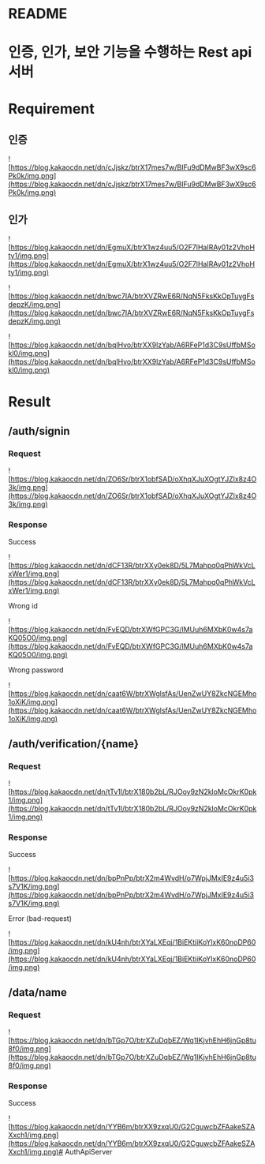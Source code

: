 # README

# 인증, 인가, 보안 기능을 수행하는 Rest api 서버

# Requirement

## 인증

![https://blog.kakaocdn.net/dn/cJjskz/btrX17mes7w/BIFu9dDMwBF3wX9sc6Pk0k/img.png](https://blog.kakaocdn.net/dn/cJjskz/btrX17mes7w/BIFu9dDMwBF3wX9sc6Pk0k/img.png)

## 인가

![https://blog.kakaocdn.net/dn/EgmuX/btrX1wz4uu5/O2F7lHaIRAy01z2VhoHty1/img.png](https://blog.kakaocdn.net/dn/EgmuX/btrX1wz4uu5/O2F7lHaIRAy01z2VhoHty1/img.png)

![https://blog.kakaocdn.net/dn/bwc7IA/btrXVZRwE6R/NqN5FksKkOpTuygFsdepzK/img.png](https://blog.kakaocdn.net/dn/bwc7IA/btrXVZRwE6R/NqN5FksKkOpTuygFsdepzK/img.png)

![https://blog.kakaocdn.net/dn/bqlHvo/btrXX9lzYab/A6RFeP1d3C9sUffbMSokl0/img.png](https://blog.kakaocdn.net/dn/bqlHvo/btrXX9lzYab/A6RFeP1d3C9sUffbMSokl0/img.png)

# Result

## /auth/signin

### Request

![https://blog.kakaocdn.net/dn/ZO6Sr/btrX1obfSAD/oXhqXJuXOgtYJZlx8z4O3k/img.png](https://blog.kakaocdn.net/dn/ZO6Sr/btrX1obfSAD/oXhqXJuXOgtYJZlx8z4O3k/img.png)

### Response

Success

![https://blog.kakaocdn.net/dn/dCF13R/btrXXy0ek8D/5L7Mahpq0qPhWkVcLxWer1/img.png](https://blog.kakaocdn.net/dn/dCF13R/btrXXy0ek8D/5L7Mahpq0qPhWkVcLxWer1/img.png)

Wrong id

![https://blog.kakaocdn.net/dn/FvEQD/btrXWfGPC3G/lMUuh6MXbK0w4s7aKQ05O0/img.png](https://blog.kakaocdn.net/dn/FvEQD/btrXWfGPC3G/lMUuh6MXbK0w4s7aKQ05O0/img.png)

Wrong password

![https://blog.kakaocdn.net/dn/caat6W/btrXWglsfAs/UenZwUY8ZkcNGEMho1oXiK/img.png](https://blog.kakaocdn.net/dn/caat6W/btrXWglsfAs/UenZwUY8ZkcNGEMho1oXiK/img.png)

## /auth/verification/{name}

### Request

![https://blog.kakaocdn.net/dn/tTv1l/btrX180b2bL/RJOoy9zN2kloMcOkrK0pk1/img.png](https://blog.kakaocdn.net/dn/tTv1l/btrX180b2bL/RJOoy9zN2kloMcOkrK0pk1/img.png)

### Response

Success

![https://blog.kakaocdn.net/dn/bpPnPp/btrX2m4WvdH/o7WpjJMxIE9z4u5i3s7V1K/img.png](https://blog.kakaocdn.net/dn/bpPnPp/btrX2m4WvdH/o7WpjJMxIE9z4u5i3s7V1K/img.png)

Error (bad-request)

![https://blog.kakaocdn.net/dn/kU4nh/btrXYaLXEqj/1BiEKtiiKoYlxK60noDP60/img.png](https://blog.kakaocdn.net/dn/kU4nh/btrXYaLXEqj/1BiEKtiiKoYlxK60noDP60/img.png)

## /data/name

### Request

![https://blog.kakaocdn.net/dn/bTGp7O/btrXZuDqbEZ/Wq1IKjvhEhH6jnGp8tu8f0/img.png](https://blog.kakaocdn.net/dn/bTGp7O/btrXZuDqbEZ/Wq1IKjvhEhH6jnGp8tu8f0/img.png)

### Response

Success

![https://blog.kakaocdn.net/dn/YYB6m/btrXX9zxqU0/G2CguwcbZFAakeSZAXxch1/img.png](https://blog.kakaocdn.net/dn/YYB6m/btrXX9zxqU0/G2CguwcbZFAakeSZAXxch1/img.png)# AuthApiServer
